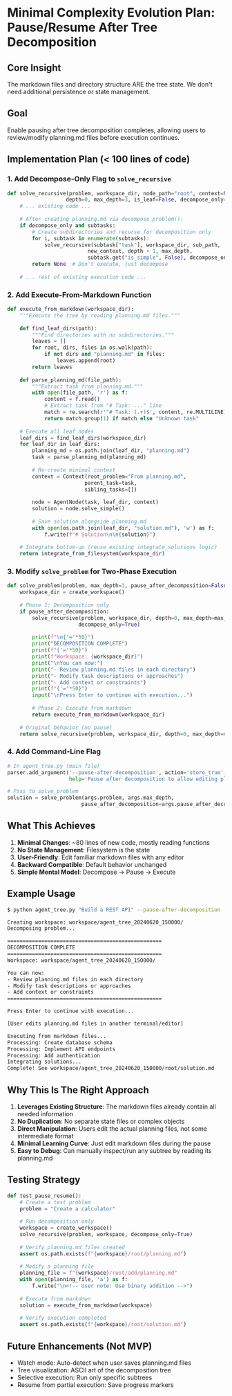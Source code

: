 # Minimal Complexity Evolution Plan: Pause/Resume After Tree Decomposition

## Core Insight
The markdown files and directory structure ARE the tree state. We don't need additional persistence or state management.

## Goal
Enable pausing after tree decomposition completes, allowing users to review/modify planning.md files before execution continues.

## Implementation Plan (< 100 lines of code)

### 1. Add Decompose-Only Flag to `solve_recursive`
```python
def solve_recursive(problem, workspace_dir, node_path="root", context=None, 
                   depth=0, max_depth=3, is_leaf=False, decompose_only=False):
    # ... existing code ...
    
    # After creating planning.md via decompose_problem():
    if decompose_only and subtasks:
        # Create subdirectories and recurse for decomposition only
        for i, subtask in enumerate(subtasks):
            solve_recursive(subtask["task"], workspace_dir, sub_path, 
                          new_context, depth + 1, max_depth, 
                          subtask.get("is_simple", False), decompose_only=True)
        return None  # Don't execute, just decompose
    
    # ... rest of existing execution code ...
```

### 2. Add Execute-From-Markdown Function
```python
def execute_from_markdown(workspace_dir):
    """Execute the tree by reading planning.md files."""
    
    def find_leaf_dirs(path):
        """Find directories with no subdirectories."""
        leaves = []
        for root, dirs, files in os.walk(path):
            if not dirs and "planning.md" in files:
                leaves.append(root)
        return leaves
    
    def parse_planning_md(file_path):
        """Extract task from planning.md."""
        with open(file_path, 'r') as f:
            content = f.read()
            # Extract task from "# Task: ..." line
            match = re.search(r'^# Task: (.+)$', content, re.MULTILINE)
            return match.group(1) if match else "Unknown task"
    
    # Execute all leaf nodes
    leaf_dirs = find_leaf_dirs(workspace_dir)
    for leaf_dir in leaf_dirs:
        planning_md = os.path.join(leaf_dir, "planning.md")
        task = parse_planning_md(planning_md)
        
        # Re-create minimal context
        context = Context(root_problem="From planning.md", 
                         parent_task=task,
                         sibling_tasks=[])
        
        node = AgentNode(task, leaf_dir, context)
        solution = node.solve_simple()
        
        # Save solution alongside planning.md
        with open(os.path.join(leaf_dir, "solution.md"), 'w') as f:
            f.write(f"# Solution\n\n{solution}")
    
    # Integrate bottom-up (reuse existing integrate_solutions logic)
    return integrate_from_filesystem(workspace_dir)
```

### 3. Modify `solve_problem` for Two-Phase Execution
```python
def solve_problem(problem, max_depth=3, pause_after_decomposition=False):
    workspace_dir = create_workspace()
    
    # Phase 1: Decomposition only
    if pause_after_decomposition:
        solve_recursive(problem, workspace_dir, depth=0, max_depth=max_depth, 
                       decompose_only=True)
        
        print(f"\n{'='*50}")
        print("DECOMPOSITION COMPLETE")
        print(f"{'='*50}")
        print(f"Workspace: {workspace_dir}")
        print("\nYou can now:")
        print("- Review planning.md files in each directory")
        print("- Modify task descriptions or approaches")
        print("- Add context or constraints")
        print(f"{'='*50}")
        input("\nPress Enter to continue with execution...")
        
        # Phase 2: Execute from markdown
        return execute_from_markdown(workspace_dir)
    
    # Original behavior (no pause)
    return solve_recursive(problem, workspace_dir, depth=0, max_depth=max_depth)
```

### 4. Add Command-Line Flag
```python
# In agent_tree.py (main file)
parser.add_argument('--pause-after-decomposition', action='store_true',
                    help='Pause after decomposition to allow editing planning.md files')

# Pass to solve_problem
solution = solve_problem(args.problem, args.max_depth, 
                        pause_after_decomposition=args.pause_after_decomposition)
```

## What This Achieves

1. **Minimal Changes**: ~80 lines of new code, mostly reading functions
2. **No State Management**: Filesystem is the state
3. **User-Friendly**: Edit familiar markdown files with any editor
4. **Backward Compatible**: Default behavior unchanged
5. **Simple Mental Model**: Decompose → Pause → Execute

## Example Usage

```bash
$ python agent_tree.py "Build a REST API" --pause-after-decomposition

Creating workspace: workspace/agent_tree_20240620_150000/
Decomposing problem...

==================================================
DECOMPOSITION COMPLETE
==================================================
Workspace: workspace/agent_tree_20240620_150000/

You can now:
- Review planning.md files in each directory
- Modify task descriptions or approaches
- Add context or constraints
==================================================

Press Enter to continue with execution...

[User edits planning.md files in another terminal/editor]

Executing from markdown files...
Processing: Create database schema
Processing: Implement API endpoints
Processing: Add authentication
Integrating solutions...
Complete! See workspace/agent_tree_20240620_150000/root/solution.md
```

## Why This Is The Right Approach

1. **Leverages Existing Structure**: The markdown files already contain all needed information
2. **No Duplication**: No separate state files or complex objects
3. **Direct Manipulation**: Users edit the actual planning files, not some intermediate format
4. **Minimal Learning Curve**: Just edit markdown files during the pause
5. **Easy to Debug**: Can manually inspect/run any subtree by reading its planning.md

## Testing Strategy

```python
def test_pause_resume():
    # Create a test problem
    problem = "Create a calculator"
    
    # Run decomposition only
    workspace = create_workspace()
    solve_recursive(problem, workspace, decompose_only=True)
    
    # Verify planning.md files created
    assert os.path.exists(f"{workspace}/root/planning.md")
    
    # Modify a planning file
    planning_file = f"{workspace}/root/add/planning.md"
    with open(planning_file, 'a') as f:
        f.write("\n<!-- User note: Use binary addition -->")
    
    # Execute from markdown
    solution = execute_from_markdown(workspace)
    
    # Verify execution completed
    assert os.path.exists(f"{workspace}/root/solution.md")
```

## Future Enhancements (Not MVP)
- Watch mode: Auto-detect when user saves planning.md files
- Tree visualization: ASCII art of the decomposition tree
- Selective execution: Run only specific subtrees
- Resume from partial execution: Save progress markers